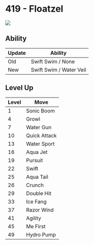 # 419 - Floatzel
![][419]

## Ability

Update | Ability
---    | ---
Old    | Swift Swim / None
New    | Swift Swim / Water Veil

## Level Up

Level | Move
---   | ---
  1   | Sonic Boom
  4   | Growl
  7   | Water Gun
 10   | Quick Attack
 13   | Water Sport
 16   | Aqua Jet
 19   | Pursuit
 22   | Swift
 25   | Aqua Tail
 26   | Crunch
 29   | Double Hit
 33   | Ice Fang
 37   | Razor Wind
 41   | Agility
 45   | Me First
 49   | Hydro Pump



[419]: ../img/pokemon/419.png

